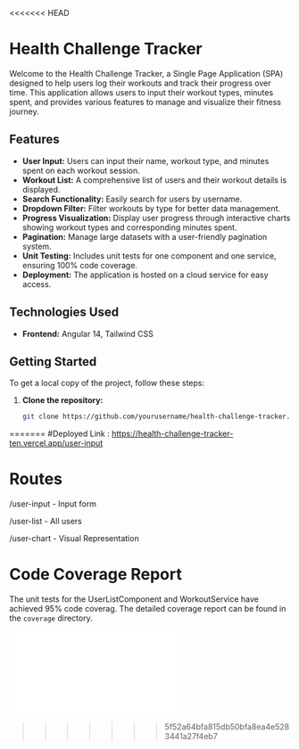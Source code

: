 <<<<<<< HEAD
# Health Challenge Tracker

Welcome to the Health Challenge Tracker, a Single Page Application (SPA) designed to help users log their workouts and track their progress over time. This application allows users to input their workout types, minutes spent, and provides various features to manage and visualize their fitness journey.

## Features

- **User Input:** Users can input their name, workout type, and minutes spent on each workout session.
- **Workout List:** A comprehensive list of users and their workout details is displayed.
- **Search Functionality:** Easily search for users by username.
- **Dropdown Filter:** Filter workouts by type for better data management.
- **Progress Visualization:** Display user progress through interactive charts showing workout types and corresponding minutes spent.
- **Pagination:** Manage large datasets with a user-friendly pagination system.
- **Unit Testing:** Includes unit tests for one component and one service, ensuring 100% code coverage.
- **Deployment:** The application is hosted on a cloud service for easy access.

## Technologies Used

- **Frontend:** Angular 14, Tailwind CSS

## Getting Started

To get a local copy of the project, follow these steps:

1. **Clone the repository:**
   ```bash
   git clone https://github.com/yourusername/health-challenge-tracker.git

=======
#Deployed Link : https://health-challenge-tracker-ten.vercel.app/user-input

# Routes

/user-input - Input form

/user-list - All users

/user-chart - Visual Representation


# Code Coverage Report

The unit tests for the UserListComponent and WorkoutService have achieved 95% code coverag. The detailed coverage report can be found in the `coverage` directory.

![Coverage Report](coverage/health-challenge-tracker/index.html)
>>>>>>> 5f52a64bfa815db50bfa8ea4e5283441a27f4eb7

